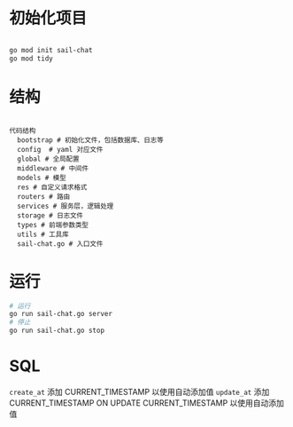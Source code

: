 # 初始化项目

```sh

go mod init sail-chat
go mod tidy

```

# 结构

```tree

代码结构
  bootstrap # 初始化文件，包括数据库、日志等
  config  # yaml 对应文件
  global # 全局配置
  middleware # 中间件
  models # 模型
  res # 自定义请求格式
  routers # 路由
  services # 服务层，逻辑处理
  storage # 日志文件
  types # 前端参数类型
  utils # 工具库
  sail-chat.go # 入口文件
```

# 运行

```bash
# 运行
go run sail-chat.go server
# 停止
go run sail-chat.go stop
```

# SQL

`create_at` 添加 CURRENT_TIMESTAMP 以使用自动添加值
`update_at` 添加 CURRENT_TIMESTAMP ON UPDATE CURRENT_TIMESTAMP 以使用自动添加值
